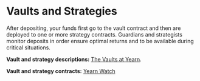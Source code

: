 # Vaults and Strategies 

After depositing, your funds first go to the vault contract and then are deployed to one or more strategy contracts. Guardians and strategists monitor deposits in order ensure optimal returns and to be available during critical situations. 
 
**Vault and strategy descriptions:** [The Vaults at Yearn](https://medium.com/yearn-state-of-the-vaults/the-vaults-at-yearn-9237905ffed3).

**Vault and strategy contracts:** [Yearn Watch](https://yearn.watch/)
